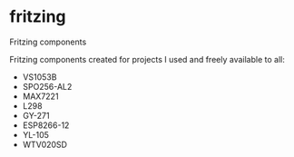 # fritzing
Fritzing components

Fritzing components created for projects I used and freely available to all:

* VS1053B
* SPO256-AL2
* MAX7221
* L298
* GY-271
* ESP8266-12
* YL-105
* WTV020SD
